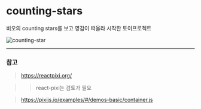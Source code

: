 # counting-stars

비오의 counting stars를 보고 영감이 떠올라 시작한 토이프로젝트

![counting-star](https://user-images.githubusercontent.com/79133968/151814336-ec8f43f5-bf2e-4172-9709-26b807591898.PNG)

---

### 참고

> https://reactpixi.org/

> > react-pixi는 검토가 필요

> https://pixijs.io/examples/#/demos-basic/container.js
